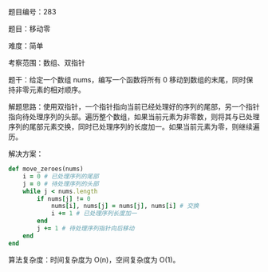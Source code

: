 题目编号：283

题目：移动零

难度：简单

考察范围：数组、双指针

题干：给定一个数组 nums，编写一个函数将所有 0 移动到数组的末尾，同时保持非零元素的相对顺序。

解题思路：使用双指针，一个指针指向当前已经处理好的序列的尾部，另一个指针指向待处理序列的头部。遍历整个数组，如果当前元素为非零数，则将其与已处理序列的尾部元素交换，同时已处理序列的长度加一。如果当前元素为零，则继续遍历。

解决方案：

```ruby
def move_zeroes(nums)
    i = 0 # 已处理序列的尾部
    j = 0 # 待处理序列的头部
    while j < nums.length
        if nums[j] != 0
            nums[i], nums[j] = nums[j], nums[i] # 交换
            i += 1 # 已处理序列长度加一
        end
        j += 1 # 待处理序列指针向后移动
    end
end
```

算法复杂度：时间复杂度为 O(n)，空间复杂度为 O(1)。